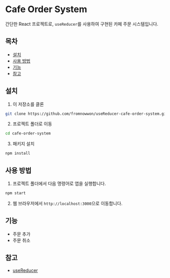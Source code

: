 # Cafe Order System

간단한 React 프로젝트로, `useReducer`를 사용하여 구현된 카페 주문 시스템입니다.

## 목차

- [설치](#설치)
- [사용 방법](#사용-방법)
- [기능](#기능)
- [참고](#참고)

## 설치

1. 이 저장소를 클론

```bash
git clone https://github.com/fromnowwon/useReducer-cafe-order-system.git
```

2. 프로젝트 폴더로 이동

```bash
cd cafe-order-system
```

3. 패키지 설치

```bash
npm install
```

## 사용 방법
1. 프로젝트 폴더에서 다음 명령어로 앱을 실행합니다.
```bash
npm start
```

2. 웹 브라우저에서 `http://localhost:3000`으로 이동합니다.

## 기능
- 주문 추가
- 주문 취소

## 참고
- [useReducer](https://react.dev/reference/react/useReducer)